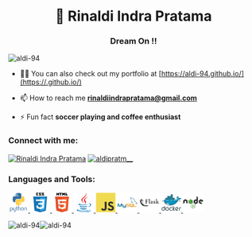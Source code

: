 <h1 align="center">👋 Rinaldi Indra Pratama</h1>
<h3 align="center"> Dream On !!</h3>

<p align="left"> <img src="https://komarev.com/ghpvc/?username=aldi-94&label=Profile%20views&color=129e00&style=plastic" alt="aldi-94" /> </p>

- 👨‍💻 You can also check out my portfolio at [https://aldi-94.github.io/](https://.github.io/)

- 📫 How to reach me **rinaldiindrapratama@gmail.com**

- ⚡ Fun fact **soccer playing and coffee enthusiast**

<h3 align="left">Connect with me:</h3>
<p align="left">

<a href="https://www.linkedin.com/in/rinaldi-indra-pratama-462211160/" target="blank"><img align="center" src="https://cdn.jsdelivr.net/npm/simple-icons@3.0.1/icons/linkedin.svg" alt="Rinaldi Indra Pratama" height="30" width="40" /></a>
<a href="https://www.instagram.com/aldipratm__" target="blank"><img align="center" src="https://cdn.jsdelivr.net/npm/simple-icons@3.0.1/icons/instagram.svg" alt="aldipratm__" height="30" width="40" /></a>

</p>

<h3 align="left">Languages and Tools:</h3>
<p align="left"> <a href="https://www.python.org/" target="_blank" rel="noreferrer"> <img src="https://raw.githubusercontent.com/devicons/devicon/master/icons/python/python-original-wordmark.svg" alt="python" width="40" height="40"/> </a> <a href="https://www.w3schools.com/css/" target="_blank" rel="noreferrer"> <img src="https://raw.githubusercontent.com/devicons/devicon/master/icons/css3/css3-original-wordmark.svg" alt="css3" width="40" height="40"/> </a> <a href="https://www.w3.org/html/" target="_blank" rel="noreferrer"> <img src="https://raw.githubusercontent.com/devicons/devicon/master/icons/html5/html5-original-wordmark.svg" alt="html5" width="40" height="40"/> </a> <a href="https://www.java.com" target="_blank" rel="noreferrer"> <img src="https://raw.githubusercontent.com/devicons/devicon/master/icons/java/java-original.svg" alt="java" width="40" height="40"/> </a> <a href="https://developer.mozilla.org/en-US/docs/Web/JavaScript" target="_blank" rel="noreferrer"> <img src="https://raw.githubusercontent.com/devicons/devicon/master/icons/javascript/javascript-original.svg" alt="javascript" width="40" height="40"/> </a> <a href="https://www.mysql.com/" target="_blank" rel="noreferrer"> <img src="https://raw.githubusercontent.com/devicons/devicon/master/icons/mysql/mysql-original-wordmark.svg" alt="mysql" width="40" height="40"/> </a> <a href="https://flask.palletsprojects.com/en/stable/" target="_blank" rel="noreferrer"> <img src="https://raw.githubusercontent.com/devicons/devicon/master/icons/flask/flask-original-wordmark.svg" alt="flask" 
width="40" height="40"/> </a> <a href="https://www.docker.com/" target="_blank" rel="noreferrer"> <img src="https://raw.githubusercontent.com/devicons/devicon/master/icons/docker/docker-original-wordmark.svg" alt="docker" width="40" height="40" /> </a> <a href="https://nodejs.org/en" target="_blank" rel="noreferrer"> <img src="https://raw.githubusercontent.com/devicons/devicon/master/icons/nodejs/nodejs-original-wordmark.svg" alt="nodejs" width="40" height="40"                                                                            
height="40"/> </a> </p>

<p><img align="left" src="https://github-readme-stats.vercel.app/api/top-langs?username=aldi-94&show_icons=true&locale=en&layout=compact" alt="aldi-94" /></p>
<p>&nbsp;<img align="left" src="https://github-readme-stats.vercel.app/api?username=aldi-94&show_icons=true&locale=en" alt="aldi-94" /></p>
